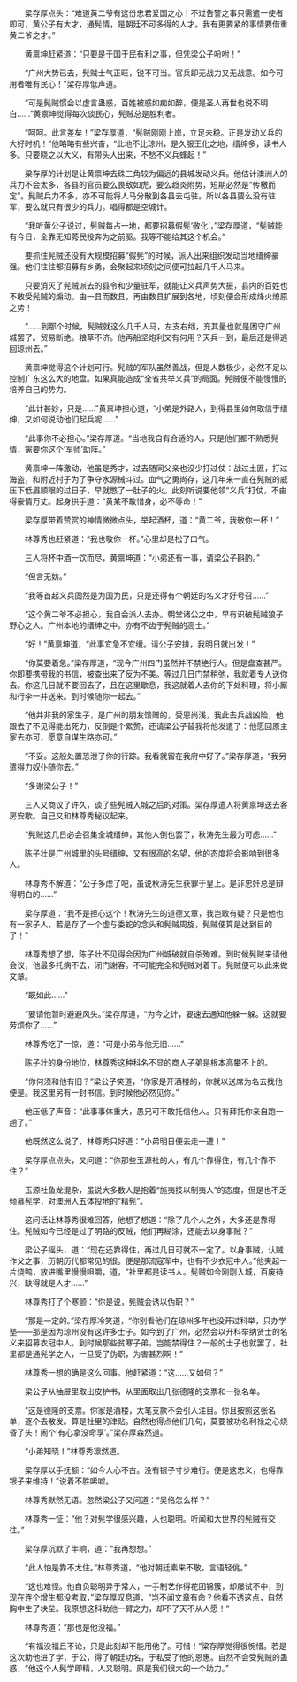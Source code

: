 　　梁存厚点头：“难道黄二爷有这份忠君爱国之心！不过告警之事只需遣一使者即可，黄公子有大才，通髡情，是朝廷不可多得的人才。我有更要紧的事情要借重黄二爷之才。”

　　黄禀坤赶紧道：“只要是于国于民有利之事，但凭梁公子吩咐！”

　　“广州大势已去，髡贼士气正旺，锐不可当。官兵即无战力又无战意。如今可用者唯有民心！”梁存厚低声道。

　　“可是髡贼惯会以虚言蛊惑，百姓被惑如痴如醉，便是圣人再世也说不明白……”黄禀坤觉得每次谈民心，髡贼总是胜利者。

　　“呵呵。此言差矣！”梁存厚道，“髡贼刚刚上岸，立足未稳。正是发动义兵的大好时机！”他略略有些兴奋，“此地不比琼州，是久服王化之地，缙绅多，读书人多。只要晓之以大义，有带头人出来，不愁不义兵蜂起！”

　　梁存厚的计划是让黄禀坤去珠三角较为偏远的县城发动义兵。他估计澳洲人的兵力不会太多，各县的官员要么畏敌如虎，要么趋炎附势，短期必然是“传檄而定”。髡贼兵力不多，亦不可能将人马分散到各县去屯驻。所以各县要么没有驻军，要么就只有很少的兵力。唱得都是空城计。

　　“我听黄公子说过，髡贼每占一地，都要招募假髡‘敬化’，”梁存厚道，“髡贼能有今日，全靠无知莠民投奔为之前驱。我等不能给其这个机会。”

　　要抓住髡贼还没有大规模招募“假髡”的时候，派人出来组织发动当地缙绅豪强。他们往往都招募有乡勇，会聚起来顷刻之间便可拉起几千人马来。

　　只要消灭了髡贼派去的县令和少量驻军，就能让义兵声势大振，县内的百姓也不敢受髡贼的煽动。由一县而数县，再由数县扩展到各地，顷刻便会形成烽火燎原之势！

　　“……到那个时候，髡贼就这么几千人马，左支右绌，充其量也就是困守广州城罢了。贸易断绝。粮草不济。他再船坚炮利又有何用？天兵一到，最后还是得逃回琼州去。”

　　黄禀坤觉得这个计划可行。髡贼的军队虽然善战，但是人数极少，必然不足以控制广东这么大的地盘。如果真能造成“全省共举义兵”的局面。髡贼便不能慢慢的培养自己的势力。

　　“此计甚妙，只是……”黄禀坤担心道，“小弟是外路人，到得县里如何取信于缙绅，又如何说动他们起兵呢……”

　　“此事你不必担心。”梁存厚道。“当地我自有合适的人，只是他们都不熟悉髡情，需要你这个‘军师’助阵。”

　　黄禀坤一阵激动，他虽是秀才，过去随同父亲也没少打过仗：战过土匪，打过海盗，和附近村子为了争夺水源械斗过。血气之勇尚存，这几年来一直在髡贼的威压下低眉顺眼的过日子，早就憋了一肚子的火。此刻听说要他领“义兵”打仗，不由得豪情万丈。起身拱手道：“黄某不敢惜身，必不辱命！”

　　梁存厚带着赞赏的神情微微点头，举起酒杯，道：“黄二爷，我敬你一杯！”

　　林尊秀也赶紧道：“我也敬你一杯。”心里却是松了口气。

　　三人将杯中酒一饮而尽，黄禀坤道：“小弟还有一事，请梁公子斟酌。”

　　“但言无妨。”

　　“我等首起义兵固然是为国为民，只是还得有个朝廷的名义才好号召……”

　　“这个黄二爷不必担心，我自会派人去办。朝堂诸公之中，早有识破髡贼狼子野心之人。广州本地的缙绅之中。亦有不齿于髡贼的高士。”

　　“好！”黄禀坤道，“此事宜急不宜缓。请公子安排，我明日就出发！”

　　“你莫要着急。”梁存厚道，“现今广州四门虽然并不禁绝行人。但是盘查甚严。你即要携带我的书信，被查出来了反为不美。等过几日门禁稍弛，我就着专人送你去。你这几日就不要回去了，且在这里歇息，我这就着人去你的下处料理，将小厮和行李一并送来。到时候随你一起去。”

　　“他并非我的家生子，是广州的朋友馈赠的，受恩尚浅，我此去兵战凶险，他跟去了不见得能出死力，反倒是个累赘，还请梁公子替我将他发遣了：他愿回原主家去亦可，愿意自谋生路亦可。”

　　“不妥。这般处置恐泄了你的行踪。我看就留在我府中好了。”梁存厚道，“我另遣得力奴仆随你去。”

　　“多谢梁公子！”

　　三人又商议了许久，谈了些髡贼入城之后的对策。梁存厚遣人将黄禀坤送去客房安歇。自己又和林尊秀秘议起来。

　　“髡贼这几日必会召集全城缙绅，其他人倒也罢了，秋涛先生最为可虑……”

　　陈子壮是广州城里的头号缙绅，又有很高的名望，他的态度将会影响到很多人。

　　林尊秀不解道：“公子多虑了吧，虽说秋涛先生获罪于皇上。是非忠奸总是辩得明白的……”

　　梁存厚道：“我不是担心这个！秋涛先生的道德文章，我岂敢有疑？只是他也有一家子人，若是存了一个虚与委蛇的念头和髡贼周旋，髡贼便算是达到目的了！”

　　林尊秀想了想，陈子壮不见得会因为广州城破就自杀殉难。到时候髡贼来请他会议，他最多托病不去，闭门谢客。不可能完全和髡贼对着干。髡贼便可以此来做文章。

　　“既如此……”

　　“要请他暂时避避风头。”梁存厚道，“为今之计，要速去通知他躲一躲。这就要劳烦你了……”

　　林尊秀吃了一惊，道：“可是小弟与他无旧……”

　　陈子壮的身份地位，林尊秀这种科名不显的商人子弟是根本高攀不上的。

　　“你何须和他有旧？”梁公子笑道，“你家是开酒楼的，你就以送席为名去找他便是。我这里另有一封书信。到时候他必然见你。”

　　他压低了声音：“此事事体重大，愚兄可不敢托信他人。只有拜托你亲自跑一趟了。”

　　他既然这么说了，林尊秀只好道：“小弟明日便去走一遭！”

　　梁存厚点点头，又问道：“你那些玉源社的人，有几个靠得住，有几个靠不住？”

　　玉源社鱼龙混杂，虽说大多数人是抱着“施夷技以制夷人”的态度，但是也不乏倾慕髡学，对澳洲人五体投地的“精髡”。

　　这问话让林尊秀很难回答，他想了想道：“除了几个人之外，大多还是靠得住。髡贼如今已经是过了明路的反贼，他们再糊涂，还能去以身事贼？”

　　梁公子摇头，道：“现在还靠得住，再过几日可就不一定了。以身事贼，认贼作父之事，历朝历代都常见的很。便是那流寇军中，也有不少衣冠中人。”他夹起一片烧鸭，放进嘴里慢慢咀嚼，道，“社里都是读书人。髡贼如今刚刚入城，百废待兴，缺得就是人才……”

　　林尊秀打了个寒颤：“你是说，髡贼会诱以伪职？”

　　“那是一定的。”梁存厚冷笑道，“你别看他们在琼州多年也没开过科举，只办学塾——那是因为琼州没有这许多士子。如今到了广州，必然会以开科举纳贤士的名义来招募衣冠中人。到时候那些贫寒子弟，岂能禁得住？一般的士子也就罢了，社里都是通髡学之人，一旦受了伪职，为害甚烈啊！”

　　林尊秀一想的确是这么回事。他赶紧道：“这……又如何？”

　　梁公子从抽屉里取出皮护书，从里面取出几张德隆的支票和一张名单。

　　“这是德隆的支票。你家是酒楼，大笔支款不会引人注目。你且按照这张名单，逐个去散发。算是社里的津贴。自然也得点他们几句，莫要被功名利禄之心烧昏了头！闹个‘有心拿没命享’。”梁存厚森然道。

　　“小弟知晓！”林尊秀凛然道。

　　梁存厚以手抚额：“如今人心不古。没有银子寸步难行。便是这忠义，也得靠银子来维持！”说着不胜唏嘘。

　　林尊秀默然无语。忽然梁公子又问道：“吴佲怎么样？”

　　林尊秀一怔：“他？对髡学很感兴趣，人也聪明。听闻和大世界的髡贼有交往。”

　　梁存厚沉默了半晌，道：“我再想想。”

　　“此人怕是靠不太住。”林尊秀道，“他对朝廷素来不敬，言语轻佻。”

　　“这也难怪。他自负聪明异于常人，一手制艺作得花团锦簇，却屡试不中，到现在连个增生都没考取，”梁存厚叹息道，“岂不闻文章有命？他看不透这点，自然胸中生了块垒。我原想这科助他一臂之力，却不了天不从人愿！”

　　林尊秀道：“那也是他没福。”

　　“有福没福且不论，只是此刻却不能用他了。可惜！”梁存厚觉得很惋惜。若是这次助他进了学，于公，得了朝廷功名，于私受了他的恩惠。自然不会受髡贼的蛊惑，“他这个人髡学即精，人又聪明。原是我们很大的一个助力。”
